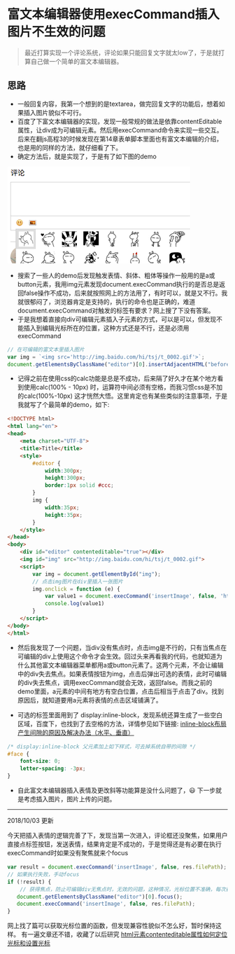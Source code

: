 
# 富文本编辑器使用execCommand插入图片不生效的问题

> 最近打算实现一个评论系统，评论如果只能回复文字就太low了，于是就打算自己做一个简单的富文本编辑器。

## 思路
- 一般回复内容，我第一个想到的是textarea，做完回复文字的功能后，想着如果插入图片貌似不可行。
- 百度了下富文本编辑器的实现，发现一般常规的做法是依靠contentEditable属性，让div成为可编辑元素。然后用execCommand命令来实现一些交互。后来在翻js高程3的时候发现在第14章表单脚本里面也有富文本编辑的介绍，也是用的同样的方法，就仔细看了下。
- 确定方法后，就是实现了，于是有了如下图的demo

![image](../../../images/blog/web/web_richtext_1.png)

- 搜索了一些人的demo后发现触发表情、斜体、粗体等操作一般用的是a或button元素，我用img元素发现document.execCommand执行的是否总是返回false操作不成功，后来就按照网上的方法用了，有时可以，就是又不行。我就很郁闷了，浏览器肯定是支持的，执行的命令也是正确的，难道document.execCommand对触发的标签有要求？网上搜了下没有答案。
- 于是我想着直接向div可编辑元素插入子元素的方式，可以是可以，但发现不能插入到编辑光标所在的位置，这种方式还是不行，还是必须用execCommand
```js
// 在可编辑的富文本里插入图片
var img = `<img src='http://img.baidu.com/hi/tsj/t_0002.gif'>`;
document.getElementsByClassName("editor")[0].insertAdjacentHTML("beforeend", img)
```
- 记得之前在使用css的calc功能是总是不成功，后来隔了好久才在某个地方看到使用calc(100% - 10px) 时，运算符中间必须有空格，而我习惯css是不加的calc(100%-10px) 这才恍然大悟。这里肯定也有某些类似的注意事项，于是我就写了个最简单的demo，如下: 
```html
<!DOCTYPE html>
<html lang="en">
<head>
    <meta charset="UTF-8">
    <title>Title</title>
    <style>
        #editor {
            width:300px;
            height:300px;
            border:1px solid #ccc;
        }
        img {
            width:35px;
            height:35px;
        }
    </style>
</head>
<body>
    <div id="editor" contenteditable="true"></div>
    <img id="img" src="http://img.baidu.com/hi/tsj/t_0002.gif">
    <script>
        var img = document.getElementById("img");
        // 点击img图片在div里插入一张图片
        img.onclick = function (e) {
            var value1 = document.execCommand('insertImage', false, 'http://img.baidu.com/hi/tsj/t_0002.gif');
            console.log(value1)
        }
    </script>
</body>
</html>
```

- 然后我发现了一个问题，当div没有焦点时，点击img是不行的，只有当焦点在可编辑的div上使用这个命令才会生效。回过头来再看我的代码，也就知道为什么其他富文本编辑器菜单都用a或button元素了。这两个元素，不会让编辑中的div失去焦点。如果表情按钮为img，点击后弹出可选的表情，此时可编辑的div失去焦点，调用execCommand就会无效，返回false。而我之前的demo里面，a元素的中间有地方有空白位置，点击后相当于点击了div。找到原因后，就知道要用a元素将表情的点击区域铺满了。

- 可选的标签里面用到了 display:inline-block，发现系统还算生成了一些空白区域，百度下，也找到了去空格的方法，详情参见如下链接: 
[inline-block布局产生间隙的原因及解决办法（水平、垂直）](https://blog.csdn.net/gladys_1111/article/details/77279985)
```css
/* display:inline-block 父元素加上如下样式，可去掉系统自带的间隙 */
#face {
    font-size: 0;
    letter-spacing: -3px;
}
```
- 自此富文本编辑器插入表情及更改斜等功能算是没什么问题了，:smiley: 下一步就是考虑插入图片，图片上传的问题。


------------------
2018/10/03 更新

今天把插入表情的逻辑完善了下，发现当第一次进入，评论框还没聚焦，如果用户直接点标签按钮，发送表情，结果肯定是不成功的，于是觉得还是有必要在执行execCommand时如果没有聚焦就来个focus

```js
var result = document.execCommand('insertImage', false, res.filePath);
// 如果执行失败，手动focus
if (!result) {
    // 获得焦点，防止可编辑div无焦点时，无效的问题，这种情况，光标位置不准确，每次都是开头位置
   document.getElementsByClassName("editor")[0].focus();
   document.execCommand('insertImage', false, res.filePath);
}
```

网上找了篇可以获取光标位置的函数，但发现兼容性貌似不怎么好，暂时保持这样。
有一遍文章还不错，收藏了以后研究 [html元素contenteditable属性如何定位光标和设置光标](https://segmentfault.com/a/1190000005869372)